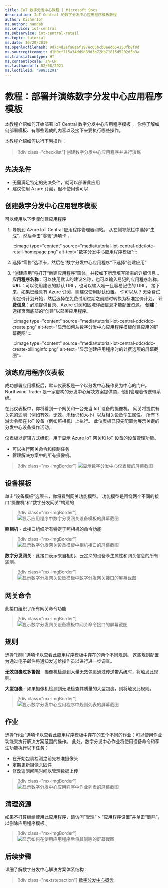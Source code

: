 ```yaml
---
title: IoT 数字分发中心教程 | Microsoft Docs
description: IoT Central 的数字分发中心应用程序模板教程
author: KishorIoT
ms.author: nandab
ms.service: iot-central
ms.subservice: iot-central-retail
ms.topic: tutorial
ms.date: 10/20/2019
ms.openlocfilehash: 9d7c4d2afa8eaf197ec05bcb0aed654153fb8f0d
ms.sourcegitcommit: d1b0cf715a34dd9d89d3b72bb71815d5202d5b3a
ms.translationtype: HT
ms.contentlocale: zh-CN
ms.lasthandoff: 02/08/2021
ms.locfileid: "99831291"
---
```

# <a name="tutorial-deploy-and-walk-through-a-digital-distribution-center-application-template"></a>教程：部署并演练数字分发中心应用程序模板

本教程介绍如何开始部署 IoT Central 数字分发中心应用程序模板  。 你将了解如何部署模板、有哪些现成的内容以及接下来要执行哪些操作。

本教程介绍如何执行下列操作： 

> [!div class="checklist"]
> 创建数字分发中心应用程序并进行演练 

## <a name="prerequisites"></a>先决条件
* 无需满足特定的先决条件，就可以部署此应用
* 建议使用 Azure 订阅，但不使用也可以

## <a name="create-digital-distribution-center-application-template"></a>创建数字分发中心应用程序模板

可以使用以下步骤创建应用程序

1. 导航到 Azure IoT Central 应用程序管理器网站。 从左侧导航栏中选择“生成”，然后单击“零售”选项卡   。

    :::image type="content" source="media/tutorial-iot-central-ddc/iotc-retail-homepage.png" alt-text="数字分发中心应用程序模板":::
1. 选择“零售”选项卡，然后在“数字分发中心应用程序”下选择“创建应用”   

1. “创建应用”将打开“新建应用程序”窗体，并按如下所示填写所需的详细信息  。
   **应用程序名称**：可以使用默认的建议名称，也可以输入易记的应用程序名称。
   **URL**：可以使用建议的默认 URL，也可以输入唯一且容易记住的 URL。 接下来，如果已经具有 Azure 订阅，则建议使用默认设置。 你可以从 7 天免费试用定价计划开始，然后选择在免费试用过期之前随时转换为标准定价计划。
   **计费信息**：必须提供目录、Azure 订阅和区域详细信息才能配置资源。
   **创建**：选择页面底部的“创建”以部署应用程序。

   :::image type="content" source="media/tutorial-iot-central-ddc/ddc-create.png" alt-text="显示如何从数字分发中心应用程序模板创建应用的屏幕截图":::

   :::image type="content" source="media/tutorial-iot-central-ddc/ddc-create-billinginfo.png" alt-text="显示创建应用程序时的计费选项的屏幕截图":::

## <a name="walk-through-the-application-dashboard"></a>演练应用程序仪表板 

成功部署应用模板后，默认仪表板是一个以分发中心操作员为中心的门户。 Northwind Trader 是一家虚构的分发中心解决方案提供商，他们管理着传送带系统。 

在此仪表板中，你将看到一个网关和一台充当 IoT 设备的摄像机。 网关将提供有关包的遥测（例如有效、无效、未标识和大小）以及相关设备孪生属性。 所有下游命令都在 IoT 设备（例如照相机）上执行。 此仪表板已预先配置为展示关键的分发中心设备操作活动。

仪表板以逻辑方式组织，用于显示 Azure IoT 网关和 IoT 设备的设备管理功能。  
   * 可以执行网关命令和控制任务
   * 管理解决方案中的所有摄像机。 

> [!div class="mx-imgBorder"]
> ![显示数字分发中心仪表板的屏幕截图](./media/tutorial-iot-central-ddc/ddc-dashboard.png)

## <a name="device-template"></a>设备模板

单击“设备模板”选项卡，你将看到网关功能模型。 功能模型是围绕两个不同的接口“摄像机”和“数字分发网关”构建的  

> [!div class="mx-imgBorder"]
> ![显示应用程序中数字分发网关设备模板的屏幕截图](./media/tutorial-iot-central-ddc/ddc-devicetemplate1.png)

**照相机** - 此接口组织所有特定于照相机的命令功能 

> [!div class="mx-imgBorder"]
> ![显示数字分发网关设备模板中相机接口的屏幕截图](./media/tutorial-iot-central-ddc/ddc-camera.png)

**数字分发网关** - 此接口表示来自相机、云定义的设备孪生属性和网关信息的所有遥测。

> [!div class="mx-imgBorder"]
> ![显示数字分发网关设备模板中数字分发网关接口的屏幕截图](./media/tutorial-iot-central-ddc/ddc-devicetemplate1.png)


## <a name="gateway-commands"></a>网关命令
此接口组织了所有网关命令功能

> [!div class="mx-imgBorder"]
> ![显示数字分发网关设备模板中网关命令接口的屏幕截图](./media/tutorial-iot-central-ddc/ddc-camera.png)

## <a name="rules"></a>规则
选择“规则”选项卡以查看此应用程序模板中存在的两个不同规则。 这些规则配置为通过电子邮件将通知发送给操作员以进行进一步调查。

 **无效包裹过多警报** - 摄像机检测到大量无效包裹通过传送带系统时，将触发此规则。
 
**大型包裹** - 如果摄像机检测到无法检查其质量的大型包裹，则将触发此规则。 

> [!div class="mx-imgBorder"]
> ![显示数字分发中心应用程序中规则列表的屏幕截图](./media/tutorial-iot-central-ddc/ddc-rules.png)

## <a name="jobs"></a>作业
选择“作业”选项卡以查看此应用程序模板中存在的五个不同的作业：可以使用作业功能来执行解决方案范围的操作。 此处，数字分发中心作业将使用设备命令和孪生功能执行以下任务：
   * 在开始包裹检测之前先校准摄像头 
   * 定期更新摄像头固件
   * 修改遥测间隔时间以管理数据上传

> [!div class="mx-imgBorder"]
> ![显示数字分发中心应用程序中作业列表的屏幕截图](./media/tutorial-iot-central-ddc/ddc-jobs.png)

## <a name="clean-up-resources"></a>清理资源
如果不打算继续使用此应用程序，请访问“管理” > “应用程序设置”并单击“删除”，以删除应用程序模板    。

> [!div class="mx-imgBorder"]
> ![显示如何在使用应用程序后将其删除的屏幕截图](./media/tutorial-iot-central-ddc/ddc-cleanup.png)

## <a name="next-steps"></a>后续步骤

详细了解数字分发中心解决方案体系结构：

> [!div class="nextstepaction"]
> [数字分发中心概念](./architecture-digital-distribution-center.md)
